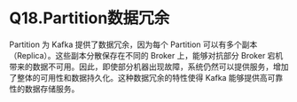 # Q18.Partition数据冗余

Partition 为 Kafka 提供了数据冗余，因为每个 Partition 可以有多个副本（Replica）。这些副本分散保存在不同的 Broker 上，能够对抗部分 Broker 宕机带来的数据不可用。因此，即使部分机器出现故障，系统仍然可以提供服务，增加了整体的可用性和数据持久化。这种数据冗余的特性使得 Kafka 能够提供高可靠性的数据存储服务。